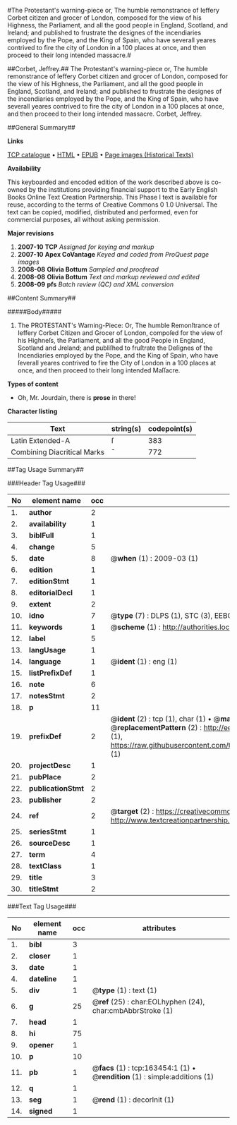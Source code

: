 #The Protestant's warning-piece or, The humble remonstrance of Ieffery Corbet citizen and grocer of London, composed for the view of his Highness, the Parliament, and all the good people in England, Scotland, and Ireland; and published to frustrate the designes of the incendiaries employed by the Pope, and the King of Spain, who have severall yeares contrived to fire the city of London in a 100 places at once, and then proceed to their long intended massacre.#

##Corbet, Jeffrey.##
The Protestant's warning-piece or, The humble remonstrance of Ieffery Corbet citizen and grocer of London, composed for the view of his Highness, the Parliament, and all the good people in England, Scotland, and Ireland; and published to frustrate the designes of the incendiaries employed by the Pope, and the King of Spain, who have severall yeares contrived to fire the city of London in a 100 places at once, and then proceed to their long intended massacre.
Corbet, Jeffrey.

##General Summary##

**Links**

[TCP catalogue](http://www.ota.ox.ac.uk/tcp/)  • 
[HTML](http://tei.it.ox.ac.uk/tcp/Texts-HTML/free/A80/A80546.html)  • 
[EPUB](http://tei.it.ox.ac.uk/tcp/Texts-EPUB/free/A80/A80546.epub) • 
[Page images (Historical Texts)](https://data.historicaltexts.jisc.ac.uk/view?pubId=eebo-99870536e&pageId=eebo-99870536e-163454-1)

**Availability**

This keyboarded and encoded edition of the
	       work described above is co-owned by the institutions
	       providing financial support to the Early English Books
	       Online Text Creation Partnership. This Phase I text is
	       available for reuse, according to the terms of Creative
	       Commons 0 1.0 Universal. The text can be copied,
	       modified, distributed and performed, even for
	       commercial purposes, all without asking permission.

**Major revisions**

1. __2007-10__ __TCP__ *Assigned for keying and markup*
1. __2007-10__ __Apex CoVantage__ *Keyed and coded from ProQuest page images*
1. __2008-08__ __Olivia Bottum__ *Sampled and proofread*
1. __2008-08__ __Olivia Bottum__ *Text and markup reviewed and edited*
1. __2008-09__ __pfs__ *Batch review (QC) and XML conversion*

##Content Summary##

#####Body#####

1. The PROTESTANT's Warning-Piece: Or, The humble Remonſtrance of Ieffery Corbet Citizen and Grocer of London, compoſed for the view of his Highneſs, the Parliament, and all the good People in England, Scotland and Jreland; and publiſhed to fruſtrate the Deſignes of the Incendiaries employed by the Pope, and the King of Spain, who have ſeverall yeares contrived to fire the City of London in a 100 places at once, and then proceed to their long intended Maſſacre.

**Types of content**

  * Oh, Mr. Jourdain, there is **prose** in there!

**Character listing**


|Text|string(s)|codepoint(s)|
|---|---|---|
|Latin Extended-A|ſ|383|
|Combining             Diacritical Marks|̄|772|

##Tag Usage Summary##

###Header Tag Usage###

|No|element name|occ|attributes|
|---|---|---|---|
|1.|__author__|2||
|2.|__availability__|1||
|3.|__biblFull__|1||
|4.|__change__|5||
|5.|__date__|8| @__when__ (1) : 2009-03 (1)|
|6.|__edition__|1||
|7.|__editionStmt__|1||
|8.|__editorialDecl__|1||
|9.|__extent__|2||
|10.|__idno__|7| @__type__ (7) : DLPS (1), STC (3), EEBO-CITATION (1), PROQUEST (1), VID (1)|
|11.|__keywords__|1| @__scheme__ (1) : http://authorities.loc.gov/ (1)|
|12.|__label__|5||
|13.|__langUsage__|1||
|14.|__language__|1| @__ident__ (1) : eng (1)|
|15.|__listPrefixDef__|1||
|16.|__note__|6||
|17.|__notesStmt__|2||
|18.|__p__|11||
|19.|__prefixDef__|2| @__ident__ (2) : tcp (1), char (1)  •  @__matchPattern__ (2) : ([0-9\-]+):([0-9IVX]+) (1), (.+) (1)  •  @__replacementPattern__ (2) : http://eebo.chadwyck.com/downloadtiff?vid=$1&page=$2 (1), https://raw.githubusercontent.com/textcreationpartnership/Texts/master/tcpchars.xml#$1 (1)|
|20.|__projectDesc__|1||
|21.|__pubPlace__|2||
|22.|__publicationStmt__|2||
|23.|__publisher__|2||
|24.|__ref__|2| @__target__ (2) : https://creativecommons.org/publicdomain/zero/1.0/ (1), http://www.textcreationpartnership.org/docs/. (1)|
|25.|__seriesStmt__|1||
|26.|__sourceDesc__|1||
|27.|__term__|4||
|28.|__textClass__|1||
|29.|__title__|3||
|30.|__titleStmt__|2||


###Text Tag Usage###

|No|element name|occ|attributes|
|---|---|---|---|
|1.|__bibl__|3||
|2.|__closer__|1||
|3.|__date__|1||
|4.|__dateline__|1||
|5.|__div__|1| @__type__ (1) : text (1)|
|6.|__g__|25| @__ref__ (25) : char:EOLhyphen (24), char:cmbAbbrStroke (1)|
|7.|__head__|1||
|8.|__hi__|75||
|9.|__opener__|1||
|10.|__p__|10||
|11.|__pb__|1| @__facs__ (1) : tcp:163454:1 (1)  •  @__rendition__ (1) : simple:additions (1)|
|12.|__q__|1||
|13.|__seg__|1| @__rend__ (1) : decorInit (1)|
|14.|__signed__|1||
